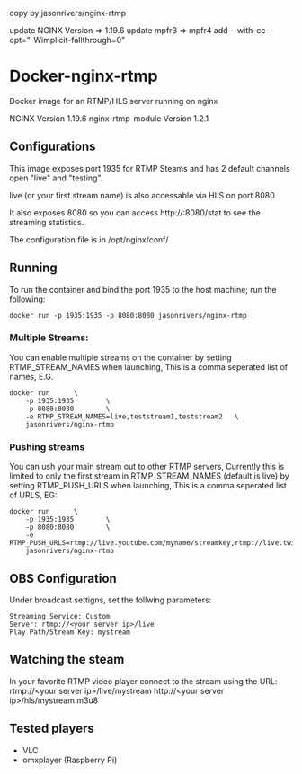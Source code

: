 copy by jasonrivers/nginx-rtmp

update NGINX Version => 1.19.6
update mpfr3 => mpfr4
add  --with-cc-opt="-Wimplicit-fallthrough=0"


# Docker-nginx-rtmp
Docker image for an RTMP/HLS server running on nginx

NGINX Version 1.19.6
nginx-rtmp-module Version 1.2.1

## Configurations
This image exposes port 1935 for RTMP Steams and has 2 default channels open "live" and "testing".

live (or your first stream name) is also accessable via HLS on port 8080

It also exposes 8080 so you can access http://<your server ip>:8080/stat to see the streaming statistics.

The configuration file is in /opt/nginx/conf/

## Running

To run the container and bind the port 1935 to the host machine; run the following:
```
docker run -p 1935:1935 -p 8080:8080 jasonrivers/nginx-rtmp
```

### Multiple Streams:
You can enable multiple streams on the container by setting RTMP_STREAM_NAMES when launching, This is a comma seperated list of names, E.G.
```
docker run      \
    -p 1935:1935        \
    -p 8080:8080        \
    -e RTMP_STREAM_NAMES=live,teststream1,teststream2   \
    jasonrivers/nginx-rtmp
```

### Pushing streams
You can ush your main stream out to other RTMP servers, Currently this is limited to only the first stream in RTMP_STREAM_NAMES (default is live) by setting RTMP_PUSH_URLS when launching, This is a comma seperated list of URLS, EG:
```
docker run      \
    -p 1935:1935        \
    -p 8080:8080        \
    -e RTMP_PUSH_URLS=rtmp://live.youtube.com/myname/streamkey,rtmp://live.twitch.tv/app/streamkey
    jasonrivers/nginx-rtmp
```

## OBS Configuration
Under broadcast settigns, set the follwing parameters:
```
Streaming Service: Custom
Server: rtmp://<your server ip>/live
Play Path/Stream Key: mystream
```

## Watching the steam

In your favorite RTMP video player connect to the stream using the URL:
rtmp://&lt;your server ip&gt;/live/mystream
http://&lt;your server ip&gt;/hls/mystream.m3u8

## Tested players
 * VLC
 * omxplayer (Raspberry Pi)
